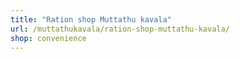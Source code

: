 ```yaml
---
title: "Ration shop Muttathu kavala"
url: /muttathukavala/ration-shop-muttathu-kavala/
shop: convenience
---
```

